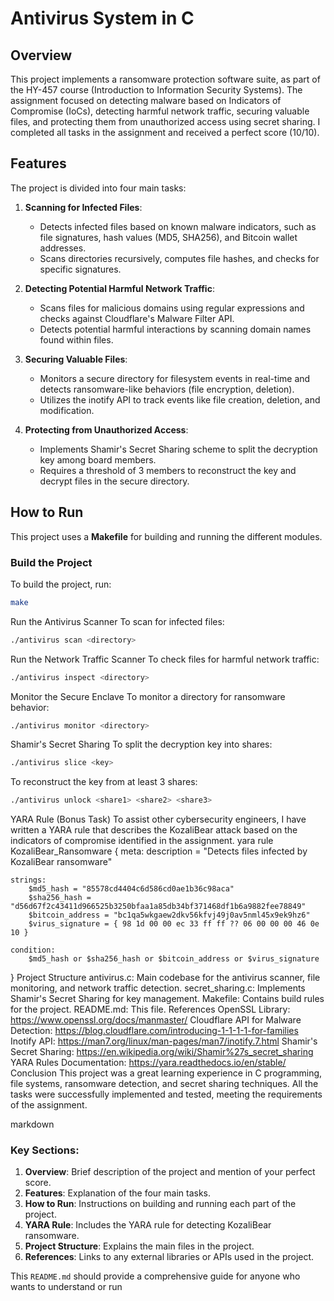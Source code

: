 # Antivirus System in C

## Overview
This project implements a ransomware protection software suite, as part of the HY-457 course (Introduction to Information Security Systems). The assignment focused on detecting malware based on Indicators of Compromise (IoCs), detecting harmful network traffic, securing valuable files, and protecting them from unauthorized access using secret sharing. I completed all tasks in the assignment and received a perfect score (10/10).

## Features
The project is divided into four main tasks:
1. **Scanning for Infected Files**: 
   - Detects infected files based on known malware indicators, such as file signatures, hash values (MD5, SHA256), and Bitcoin wallet addresses.
   - Scans directories recursively, computes file hashes, and checks for specific signatures.
   
2. **Detecting Potential Harmful Network Traffic**: 
   - Scans files for malicious domains using regular expressions and checks against Cloudflare's Malware Filter API.
   - Detects potential harmful interactions by scanning domain names found within files.
   
3. **Securing Valuable Files**: 
   - Monitors a secure directory for filesystem events in real-time and detects ransomware-like behaviors (file encryption, deletion).
   - Utilizes the inotify API to track events like file creation, deletion, and modification.
   
4. **Protecting from Unauthorized Access**: 
   - Implements Shamir's Secret Sharing scheme to split the decryption key among board members.
   - Requires a threshold of 3 members to reconstruct the key and decrypt files in the secure directory.

## How to Run
This project uses a **Makefile** for building and running the different modules.

### Build the Project
To build the project, run:
```bash
make
```
Run the Antivirus Scanner
To scan for infected files:

```bash
./antivirus scan <directory>
```
Run the Network Traffic Scanner
To check files for harmful network traffic:

```bash
./antivirus inspect <directory>
```
Monitor the Secure Enclave
To monitor a directory for ransomware behavior:

```bash
./antivirus monitor <directory>
```
Shamir's Secret Sharing
To split the decryption key into shares:

```bash
./antivirus slice <key>
```
To reconstruct the key from at least 3 shares:

```bash
./antivirus unlock <share1> <share2> <share3>
```
YARA Rule (Bonus Task)
To assist other cybersecurity engineers, I have written a YARA rule that describes the KozaliBear attack based on the indicators of compromise identified in the assignment.
yara
rule KozaliBear_Ransomware
{
    meta:
        description = "Detects files infected by KozaliBear ransomware"
    
    strings:
        $md5_hash = "85578cd4404c6d586cd0ae1b36c98aca"
        $sha256_hash = "d56d67f2c43411d966525b3250bfaa1a85db34bf371468df1b6a9882fee78849"
        $bitcoin_address = "bc1qa5wkgaew2dkv56kfvj49j0av5nml45x9ek9hz6"
        $virus_signature = { 98 1d 00 00 ec 33 ff ff ?? 06 00 00 00 46 0e 10 }

    condition:
        $md5_hash or $sha256_hash or $bitcoin_address or $virus_signature
}
Project Structure
antivirus.c: Main codebase for the antivirus scanner, file monitoring, and network traffic detection.
secret_sharing.c: Implements Shamir's Secret Sharing for key management.
Makefile: Contains build rules for the project.
README.md: This file.
References
OpenSSL Library: https://www.openssl.org/docs/manmaster/
Cloudflare API for Malware Detection: https://blog.cloudflare.com/introducing-1-1-1-1-for-families
Inotify API: https://man7.org/linux/man-pages/man7/inotify.7.html
Shamir's Secret Sharing: https://en.wikipedia.org/wiki/Shamir%27s_secret_sharing
YARA Rules Documentation: https://yara.readthedocs.io/en/stable/
Conclusion
This project was a great learning experience in C programming, file systems, ransomware detection, and secret sharing techniques. All the tasks were successfully implemented and tested, meeting the requirements of the assignment.

markdown

### Key Sections:
1. **Overview**: Brief description of the project and mention of your perfect score.
2. **Features**: Explanation of the four main tasks.
3. **How to Run**: Instructions on building and running each part of the project.
4. **YARA Rule**: Includes the YARA rule for detecting KozaliBear ransomware.
5. **Project Structure**: Explains the main files in the project.
6. **References**: Links to any external libraries or APIs used in the project.

This `README.md` should provide a comprehensive guide for anyone who wants to understand or run
